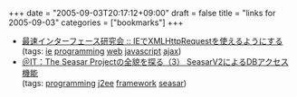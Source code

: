 +++
date = "2005-09-03T20:17:12+09:00"
draft = false
title = "links for 2005-09-03"
categories = ["bookmarks"]
+++

<ul>
	<li>
		<div><a href="http://la.ma.la/blog/diary_200509031529.htm">最速インターフェース研究会 :: IEでXMLHttpRequestを使えるようにする</a></div>
		<div>(tags: <a href="http://del.icio.us/nobu666/ie">ie</a> <a href="http://del.icio.us/nobu666/programming">programming</a> <a href="http://del.icio.us/nobu666/web">web</a> <a href="http://del.icio.us/nobu666/javascript">javascript</a> <a href="http://del.icio.us/nobu666/ajax">ajax</a>)</div>
	</li>
	<li>
		<div><a href="http://www.atmarkit.co.jp/fjava/rensai3/seasar2_03/seasar2_03_1.html">＠IT：The Seasar Projectの全貌を探る（3） SeasarV2によるDBアクセス機能</a></div>
		<div>(tags: <a href="http://del.icio.us/nobu666/programming">programming</a> <a href="http://del.icio.us/nobu666/j2ee">j2ee</a> <a href="http://del.icio.us/nobu666/framework">framework</a> <a href="http://del.icio.us/nobu666/seasar">seasar</a>)</div>
	</li>
</ul>

